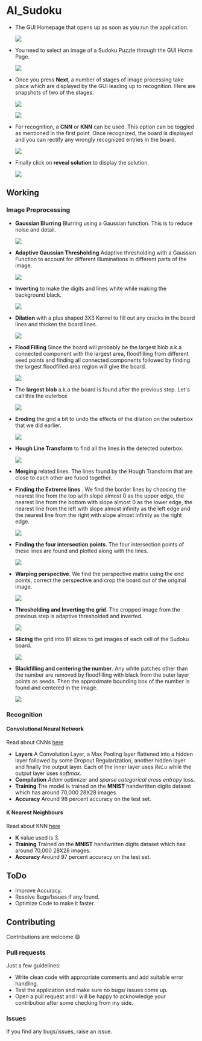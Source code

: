 # AI_Sudoku

* The GUI Homepage that opens up as soon as you run the application.

    ![](https://github.com/neeru1207/AI_Sudoku/blob/master/Screenshots/1.png)

* You need to select an image of a Sudoku Puzzle through the GUI Home Page.

    ![](https://github.com/neeru1207/AI_Sudoku/blob/master/Screenshots/2.png)

* Once you press **Next**, a number of stages of image processing take place which are displayed by the GUI leading up to recognition. Here are snapshots of two of the stages:

    ![](https://github.com/neeru1207/AI_Sudoku/blob/master/Screenshots/4.png)

    ![](https://github.com/neeru1207/AI_Sudoku/blob/master/Screenshots/7.png)

* For recognition, a **CNN** or **KNN** can be used. This option can be toggled as mentioned in the first point. Once recognized, the board is displayed and you can rectify any wrongly recognized entries in the board.

    ![](https://github.com/neeru1207/AI_Sudoku/blob/master/Screenshots/18.png)

* Finally click on **reveal solution** to display the solution.

    ![](https://github.com/neeru1207/AI_Sudoku/blob/master/Screenshots/19.png)
    

## Working

### Image Preprocessing

* **Gaussian Blurring** Blurring using a Gaussian function. This is to reduce noise and detail.

    ![](https://github.com/neeru1207/AI_Sudoku/blob/master/Screenshots/4.png)

* **Adaptive Gaussian Thresholding** Adaptive thresholding with a Gaussian Function to account for different illuminations in different parts of the image.

    ![](https://github.com/neeru1207/AI_Sudoku/blob/master/Screenshots/5.png)

* **Inverting** to make the digits and lines white while making the background black.

    ![](https://github.com/neeru1207/AI_Sudoku/blob/master/Screenshots/6.png)

* **Dilation** with a plus shaped 3X3 Kernel to fill out any cracks in the board lines and thicken the board lines.

    ![](https://github.com/neeru1207/AI_Sudoku/blob/master/Screenshots/7.png)

* **Flood Filling** Since the board will probably be the largest blob a.k.a connected component with the largest area, floodfilling from different seed points and finding all connected components followed by finding the largest floodfilled area region will give the board. 

    ![](https://github.com/neeru1207/AI_Sudoku/blob/master/Screenshots/8.png)

* The **largest blob** a.k.a the board is found after the previous step. Let's call this the outerbox

    ![](https://github.com/neeru1207/AI_Sudoku/blob/master/Screenshots/9.png)

* **Eroding** the grid a bit to undo the effects of the dilation on the outerbox that we did earlier.

    ![](https://github.com/neeru1207/AI_Sudoku/blob/master/Screenshots/10.png)

* **Hough Line Transform** to find all the lines in the detected outerbox.

    ![](https://github.com/neeru1207/AI_Sudoku/blob/master/Screenshots/11.png)

* **Merging** related lines. The lines found by the Hough Transform that are close to each other are fused together.

* **Finding the Extreme lines** . We find the border lines by choosing the nearest line from the top with slope almost 0 as the upper edge, the nearest line from the bottom with slope almost 0 as the lower edge, the nearest line from the left with slope almost infinity as the left edge and the nearest line from the right with slope almost infinity as the right edge.

    ![](https://github.com/neeru1207/AI_Sudoku/blob/master/Screenshots/12.png)

* **Finding the four intersection points**. The four intersection points of these lines are found and plotted along with the lines.

    ![](https://github.com/neeru1207/AI_Sudoku/blob/master/Screenshots/13.png)

* **Warping perspective**. We find the perspective matrix using the end points, correct the perspective and crop the board out of the original image.

    ![](https://github.com/neeru1207/AI_Sudoku/blob/master/Screenshots/14.png)

* **Thresholding and Inverting the grid**. The cropped image from the previous step is adaptive thresholded and inverted.

    ![](https://github.com/neeru1207/AI_Sudoku/blob/master/Screenshots/15.png)

* **Slicing** the grid into 81 slices to get images of each cell of the Sudoku board.

    ![](https://github.com/neeru1207/AI_Sudoku/blob/master/Screenshots/16.png)

* **Blackfilling and centering the number**. Any white patches other than the number are removed by floodfilling with black from the outer layer points as seeds. Then the approximate bounding box of the number is found and centered in the image.

    ![](https://github.com/neeru1207/AI_Sudoku/blob/master/Screenshots/17.png)

### Recognition

#### Convolutional Neural Network

Read about CNNs [here](https://towardsdatascience.com/a-comprehensive-guide-to-convolutional-neural-networks-the-eli5-way-3bd2b1164a53)
* **Layers** A Convolution Layer, a Max Pooling layer flattened into a hidden layer followed by some Dropout Regularization, another hidden layer and finally the output layer. Each of the inner layer uses *ReLu* while the output layer uses *softmax*.
* **Compilation** *Adam* optimizer and *sparse categorical cross entropy* loss.
* **Training** The model is trained on the **MNIST** handwritten digits dataset which has around 70,000 28X28 images.
* **Accuracy** Around 98 percent accuracy on the test set.

#### K Nearest Neighbours

Read about KNN [here](https://towardsdatascience.com/machine-learning-basics-with-the-k-nearest-neighbors-algorithm-6a6e71d01761)
* **K** value used is 3.
* **Training** Trained on the **MNIST** handwritten digits dataset which has around 70,000 28X28 images.
* **Accuracy** Around 97 percent accuracy on the test set.
    
## ToDo

* Improve Accuracy.
* Resolve Bugs/Issues if any found.
* Optimize Code to make it faster.

## Contributing

Contributions are welcome :smile:

### Pull requests

Just a few guidelines:
* Write clean code with appropriate comments and add suitable error handling.
* Test the application and make sure no bugs/ issues come up.
* Open a pull request and I will be happy to acknowledge your contribution after some checking from my side.

### Issues

If you find any bugs/issues, raise an issue.








